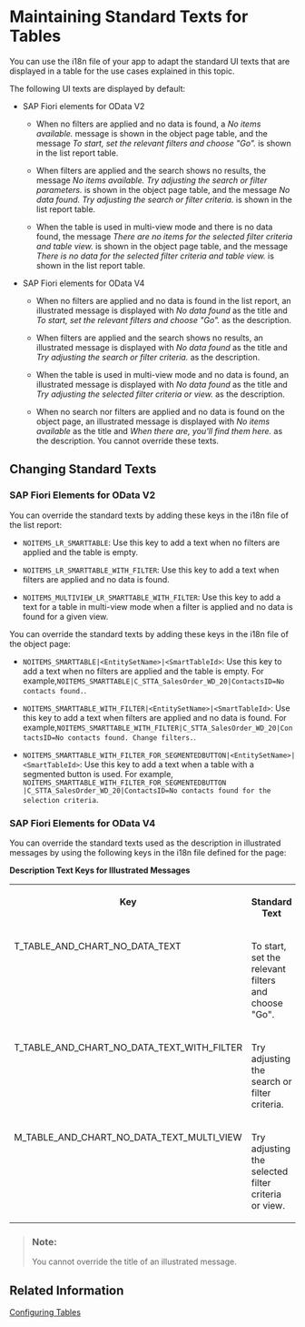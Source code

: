 <!-- loioaacfac5e29904f26a04fc846545eea46 -->

# Maintaining Standard Texts for Tables

You can use the i18n file of your app to adapt the standard UI texts that are displayed in a table for the use cases explained in this topic.

The following UI texts are displayed by default:

-   SAP Fiori elements for OData V2
    -   When no filters are applied and no data is found, a *No items available.* message is shown in the object page table, and the message *To start, set the relevant filters and choose "Go".* is shown in the list report table.

    -   When filters are applied and the search shows no results, the message *No items available. Try adjusting the search or filter parameters.* is shown in the object page table, and the message *No data found. Try adjusting the search or filter criteria.* is shown in the list report table.

    -   When the table is used in multi-view mode and there is no data found, the message *There are no items for the selected filter criteria and table view.* is shown in the object page table, and the message *There is no data for the selected filter criteria and table view.* is shown in the list report table.


-   SAP Fiori elements for OData V4
    -   When no filters are applied and no data is found in the list report, an illustrated message is displayed with *No data found* as the title and *To start, set the relevant filters and choose "Go".* as the description.

    -   When filters are applied and the search shows no results, an illustrated message is displayed with *No data found* as the title and *Try adjusting the search or filter criteria.* as the description.

    -   When the table is used in multi-view mode and no data is found, an illustrated message is displayed with *No data found* as the title and *Try adjusting the selected filter criteria or view.* as the description.

    -   When no search nor filters are applied and no data is found on the object page, an illustrated message is displayed with *No items available* as the title and *When there are, you'll find them here.* as the description. You cannot override these texts.





<a name="loioaacfac5e29904f26a04fc846545eea46__section_sjr_gxk_r4b"/>

## Changing Standard Texts



### SAP Fiori Elements for OData V2

You can override the standard texts by adding these keys in the i18n file of the list report:

-   `NOITEMS_LR_SMARTTABLE`: Use this key to add a text when no filters are applied and the table is empty.

-   `NOITEMS_LR_SMARTTABLE_WITH_FILTER`: Use this key to add a text when filters are applied and no data is found.

-   `NOITEMS_MULTIVIEW_LR_SMARTTABLE_WITH_FILTER`: Use this key to add a text for a table in multi-view mode when a filter is applied and no data is found for a given view.


You can override the standard texts by adding these keys in the i18n file of the object page:

-   `NOITEMS_SMARTTABLE|<EntitySetName>|<SmartTableId>`: Use this key to add a text when no filters are applied and the table is empty. For example,`NOITEMS_SMARTTABLE|C_STTA_SalesOrder_WD_20|ContactsID=No contacts found.`.

-   `NOITEMS_SMARTTABLE_WITH_FILTER|<EntitySetName>|<SmartTableId>`: Use this key to add a text when filters are applied and no data is found. For example,`NOITEMS_SMARTTABLE_WITH_FILTER|C_STTA_SalesOrder_WD_20|ContactsID=No contacts found. Change filters.`.

-   `NOITEMS_SMARTTABLE_WITH_FILTER_FOR_SEGMENTEDBUTTON|<EntitySetName>|<SmartTableId>`: Use this key to add a text when a table with a segmented button is used. For example, `NOITEMS_SMARTTABLE_WITH_FILTER_FOR_SEGMENTEDBUTTON |C_STTA_SalesOrder_WD_20|ContactsID=No contacts found for the selection criteria`.




### SAP Fiori Elements for OData V4

You can override the standard texts used as the description in illustrated messages by using the following keys in the i18n file defined for the page:

**Description Text Keys for Illustrated Messages**


<table>
<tr>
<th valign="top">

Key

</th>
<th valign="top">

Standard Text

</th>
</tr>
<tr>
<td valign="top">

T\_TABLE\_AND\_CHART\_NO\_DATA\_TEXT

</td>
<td valign="top">

To start, set the relevant filters and choose "Go".

</td>
</tr>
<tr>
<td valign="top">

T\_TABLE\_AND\_CHART\_NO\_DATA\_TEXT\_WITH\_FILTER

</td>
<td valign="top">

Try adjusting the search or filter criteria.

</td>
</tr>
<tr>
<td valign="top">

M\_TABLE\_AND\_CHART\_NO\_DATA\_TEXT\_MULTI\_VIEW

</td>
<td valign="top">

Try adjusting the selected filter criteria or view.

</td>
</tr>
</table>

> ### Note:  
> You cannot override the title of an illustrated message.



<a name="loioaacfac5e29904f26a04fc846545eea46__section_icw_ffx_1lb"/>

## Related Information

[Configuring Tables](configuring-tables-f4eb70f.md)

